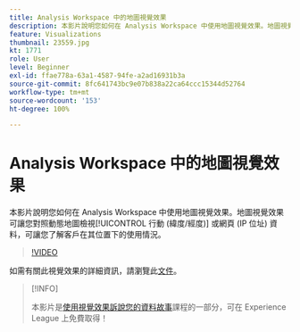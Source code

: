 ```yaml
---
title: Analysis Workspace 中的地圖視覺效果
description: 本影片說明您如何在 Analysis Workspace 中使用地圖視覺效果。地圖視覺效果可讓您對照動態地圖檢視行動 (緯度/經度) 或網頁 (IP 位址) 資料，可讓您了解客戶在其位置下的使用情況。
feature: Visualizations
thumbnail: 23559.jpg
kt: 1771
role: User
level: Beginner
exl-id: ffae778a-63a1-4587-94fe-a2ad16931b3a
source-git-commit: 8fc641743bc9e07b838a22ca64ccc15344d52764
workflow-type: tm+mt
source-wordcount: '153'
ht-degree: 100%

---
```


# Analysis Workspace 中的地圖視覺效果

本影片說明您如何在 Analysis Workspace 中使用地圖視覺效果。地圖視覺效果可讓您對照動態地圖檢視[!UICONTROL 行動 (緯度/經度)] 或網頁 (IP 位址) 資料，可讓您了解客戶在其位置下的使用情況。

>[!VIDEO](https://video.tv.adobe.com/v/23559/?quality=12&learn=on)

如需有關此視覺效果的詳細資訊，請瀏覽此[文件](https://experienceleague.adobe.com/docs/analytics/analyze/analysis-workspace/visualizations/map-visualization.html?lang=zh-Hant)。

>[!INFO]
>
> 本影片是[使用視覺效果訴說您的資料故事](https://experienceleague.adobe.com/?recommended=Analytics-U-1-2021.1.visualizations)課程的一部分，可在 Experience League 上免費取得！
